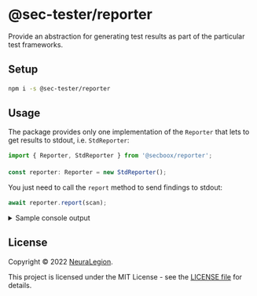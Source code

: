 # @sec-tester/reporter

Provide an abstraction for generating test results as part of the particular test frameworks.

## Setup

```bash
npm i -s @sec-tester/reporter
```

## Usage

The package provides only one implementation of the `Reporter` that lets to get results to stdout, i.e. `StdReporter`:

```ts
import { Reporter, StdReporter } from '@secboox/reporter';

const reporter: Reporter = new StdReporter();
```

You just need to call the `report` method to send findings to stdout:

```ts
await reporter.report(scan);
```

<details>
<summary>Sample console output</summary>

![reporter-sample](reporter-sample.png)

</details>

## License

Copyright © 2022 [NeuraLegion](https://github.com/NeuraLegion).

This project is licensed under the MIT License - see the [LICENSE file](LICENSE) for details.
